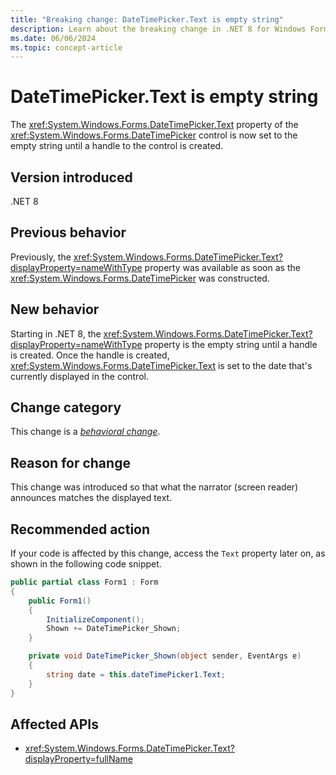 ```yaml
---
title: "Breaking change: DateTimePicker.Text is empty string"
description: Learn about the breaking change in .NET 8 for Windows Forms where the DateTimePicker.Text property is the empty string until a handle to the control is created.
ms.date: 06/06/2024
ms.topic: concept-article
---
```

# DateTimePicker.Text is empty string

The <xref:System.Windows.Forms.DateTimePicker.Text> property of the <xref:System.Windows.Forms.DateTimePicker> control is now set to the empty string until a handle to the control is created.

## Version introduced

.NET 8

## Previous behavior

Previously, the <xref:System.Windows.Forms.DateTimePicker.Text?displayProperty=nameWithType> property was available as soon as the <xref:System.Windows.Forms.DateTimePicker> was constructed.

## New behavior

Starting in .NET 8, the <xref:System.Windows.Forms.DateTimePicker.Text?displayProperty=nameWithType> property is the empty string until a handle is created. Once the handle is created, <xref:System.Windows.Forms.DateTimePicker.Text> is set to the date that's currently displayed in the control.

## Change category

This change is a [*behavioral change*](../../categories.md#behavioral-change).

## Reason for change

This change was introduced so that what the narrator (screen reader) announces matches the displayed text.

## Recommended action

If your code is affected by this change, access the `Text` property later on, as shown in the following code snippet.

```csharp
public partial class Form1 : Form
{
    public Form1()
    {
        InitializeComponent();
        Shown += DateTimePicker_Shown;
    }

    private void DateTimePicker_Shown(object sender, EventArgs e)
    {
        string date = this.dateTimePicker1.Text;
    }
}
```

## Affected APIs

- <xref:System.Windows.Forms.DateTimePicker.Text?displayProperty=fullName>
